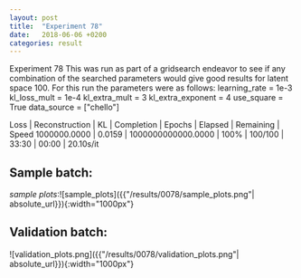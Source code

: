```yaml
---
layout: post
title:  "Experiment 78"
date:   2018-06-06 +0200
categories: result
---
```

Experiment 78
This was run as part of a gridsearch endeavor to see if any combination of the searched parameters would give good results for latent space 100.
For this run the parameters were as follows:
learning_rate = 1e-3
kl_loss_mult = 1e-4
kl_extra_mult = 3
kl_extra_exponent = 4
use_square = True
data_source = ["chello"]

Loss | Reconstruction | KL | Completion | Epochs | Elapsed | Remaining | Speed
1000000.0000 | 0.0159 | 1000000000000.0000 | 100% | 100/100 | 33:30 | 00:00 | 20.10s/it



## **Sample batch**:

_sample plots_:![sample_plots]({{"/results/0078/sample_plots.png"| absolute_url}}){:width="1000px"}

## **Validation batch**:

![validation_plots.png]({{"/results/0078/validation_plots.png"| absolute_url}}){:width="1000px"}
